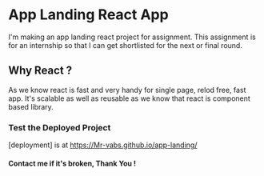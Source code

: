 # <h1>App Landing React App</h1>

I'm making an app landing react project for assignment. This assignment is for an internship so that I can get shortlisted for the next or final round.

## Why React ?

As we know react is fast and  very handy for single page, relod free, fast app. It's scalable as well as reusable as we know that react is component based library.

### Test the Deployed Project

[deployment] is at https://Mr-vabs.github.io/app-landing/

#### Contact me if it's broken, Thank You !
